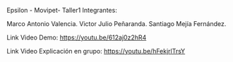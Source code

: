 Epsilon - Movipet-  Taller1 
Integrantes:

Marco Antonio Valencia.
Victor Julio Peñaranda.
Santiago Mejía Fernández.

Link Video Demo:
https://youtu.be/612aj0z2hR4

Link Video Explicación en grupo:
https://youtu.be/hFekjrlTrsY
